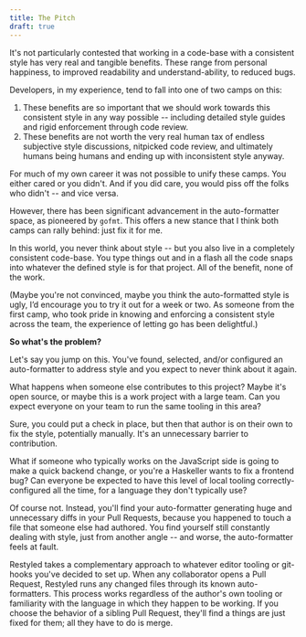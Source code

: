 ```yaml
---
title: The Pitch
draft: true
---
```


It's not particularly contested that working in a code-base with a consistent
style has very real and tangible benefits. These range from personal happiness,
to improved readability and understand-ability, to reduced bugs.

Developers, in my experience, tend to fall into one of two camps on this:

1. These benefits are so important that we should work towards this consistent
   style in any way possible -- including detailed style guides and rigid
   enforcement through code review.
1. These benefits are not worth the very real human tax of endless subjective
   style discussions, nitpicked code review, and ultimately humans being humans
   and ending up with inconsistent style anyway.

For much of my own career it was not possible to unify these camps. You either
cared or you didn't. And if you did care, you would piss off the folks who
didn't -- and vice versa.

However, there has been significant advancement in the auto-formatter space, as
pioneered by `gofmt`. This offers a new stance that I think both camps can rally
behind: just fix it for me.

In this world, you never think about style -- but you also live in a completely
consistent code-base. You type things out and in a flash all the code snaps into
whatever the defined style is for that project. All of the benefit, none of the
work.

(Maybe you're not convinced, maybe you think the auto-formatted style is ugly,
I’d encourage you to try it out for a week or two. As someone from the first
camp, who took pride in knowing and enforcing a consistent style across the
team, the experience of letting go has been delightful.)

**So what's the problem?**

Let's say you jump on this. You've found, selected, and/or configured an
auto-formatter to address style and you expect to never think about it again.

What happens when someone else contributes to this project? Maybe it's open
source, or maybe this is a work project with a large team. Can you expect
everyone on your team to run the same tooling in this area?

Sure, you could put a check in place, but then that author is on their own to
fix the style, potentially manually. It's an unnecessary barrier to
contribution.

What if someone who typically works on the JavaScript side is going to make a
quick backend change, or you're a Haskeller wants to fix a frontend bug? Can
everyone be expected to have this level of local tooling correctly-configured
all the time, for a language they don't typically use?

Of course not. Instead, you'll find your auto-formatter generating huge and
unnecessary diffs in your Pull Requests, because you happened to touch a file
that someone else had authored. You find yourself still constantly dealing with
style, just from another angle -- and worse, the auto-formatter feels at fault.

Restyled takes a complementary approach to whatever editor tooling or git-hooks
you've decided to set up. When any collaborator opens a Pull Request, Restyled
runs any changed files through its known auto-formatters. This process works
regardless of the author's own tooling or familiarity with the language in which
they happen to be working. If you choose the behavior of a sibling Pull Request,
they'll find a things are just fixed for them; all they have to do is merge.

